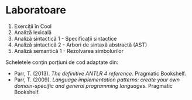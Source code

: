# Laboratoare

1. Exerciții în Cool
1. Analiză lexicală
1. Analiză sintactică 1 - Specificații sintactice
1. Analiză sintactică 2 - Arbori de sintaxă abstractă (AST)
1. Analiză semantică 1 - Rezolvarea simbolurilor

Scheletele conțin porțiuni de cod adaptate din:

- Parr, T. (2013). *The definitive ANTLR 4 reference*. Pragmatic Bookshelf.
- Parr, T. (2009). *Language implementation patterns:
create your own domain-specific and general
programming languages*. Pragmatic Bookshelf.
